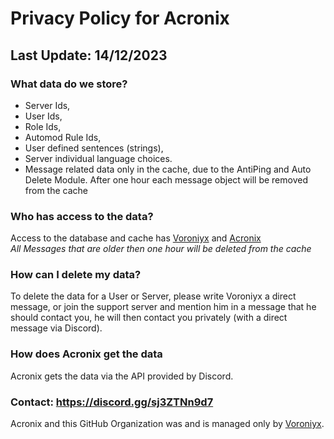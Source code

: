 # Privacy Policy for Acronix
## Last Update: 14/12/2023

### What data do we store?
- Server Ids,
- User Ids,
- Role Ids,
- Automod Rule Ids,
- User defined sentences (strings),
- Server individual language choices.
- Message related data only in the cache, due to the AntiPing and Auto Delete Module. After one hour each message object will be removed from the cache

### Who has access to the data?
Access to the database and cache has <a href="https://discord.com/users/863453422632173568">Voroniyx</a> and <a href="https://discord.com/users/905083832695398481">Acronix</a> <br>
*All Messages that are older then one hour will be deleted from the cache*

### How can I delete my data?
To delete the data for a User or Server, please write Voroniyx a direct message, or join the support server and mention him in a message that he should contact you, he will then contact you privately (with a direct message via Discord).

### How does Acronix get the data
Acronix gets the data via the API provided by Discord.

### Contact: https://discord.gg/sj3ZTNn9d7
Acronix and this GitHub Organization was and is managed only by <a href="https://discord.com/users/863453422632173568">Voroniyx</a>.
